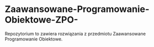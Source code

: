 # Zaawansowane-Programowanie-Obiektowe-ZPO-
Repozytorium to zawiera rozwiązania z przedmiotu Zaawansowane Programowanie Obiektowe.
